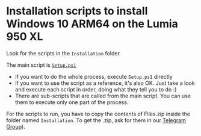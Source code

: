 # Installation scripts to install Windows 10 ARM64 on the Lumia 950 XL

Look for the scripts in the `Installation` folder. 

The main script is [`Setup.ps1`](https://github.com/SuperJMN/Lumia950XL-WOA-Scripts/blob/master/Installation/Setup.ps1)

- If you want to do the whole process, execute `Setup.ps1` directly
- If you want to use the script as a reference, it's also OK. Just take a look and execute each script in order, doing what they tell you to do :)
- There are sub-scripts that are called from the main script. You can use them to execute only one part of the process.

For the scripts to run, you have to copy the contents of Files.zip inside the folder named `Installation`. To get the .zip, ask for them in our [Telegram Group](https://t.me/joinchat/Ey6mehEPg0Fe4utQNZ9yjA)). 
